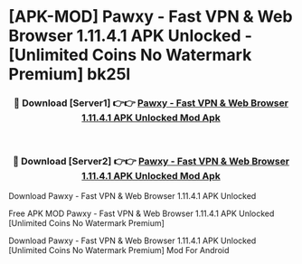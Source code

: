 # [APK-MOD] Pawxy - Fast VPN & Web Browser 1.11.4.1 APK Unlocked - [Unlimited Coins No Watermark Premium] bk25l



<div align="center">
<h3>🔴 Download [Server1] 👉👉 <a href="https://momento.my/?title=Pawxy_-_Fast_VPN_&_Web_Browser_1.11.4.1_APK_Unlocked">Pawxy - Fast VPN & Web Browser 1.11.4.1 APK Unlocked Mod Apk</a></h3><br>

<h3>🔴 Download [Server2] 👉👉 <a href="https://momento.my/?title=Pawxy_-_Fast_VPN_&_Web_Browser_1.11.4.1_APK_Unlocked">Pawxy - Fast VPN & Web Browser 1.11.4.1 APK Unlocked Mod Apk</a></h3>
</div>



Download Pawxy - Fast VPN & Web Browser 1.11.4.1 APK Unlocked 

Free APK MOD Pawxy - Fast VPN & Web Browser 1.11.4.1 APK Unlocked [Unlimited Coins No Watermark Premium]

Download Pawxy - Fast VPN & Web Browser 1.11.4.1 APK Unlocked [Unlimited Coins No Watermark Premium] Mod For Android
